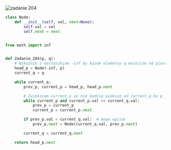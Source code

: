 <picture>
  <source srcset="../../srt/zbior_zadan/204.png" media="(prefers-color-scheme: light)">
  <source srcset="../../srt/zbior_zadan/black_204.png" media="(prefers-color-scheme: dark)">
  <img src="../../srt/zbior_zadan/black_204.png" alt="zadanie 204">
</picture>

```python
class Node:
    def __init__(self, val, next=None):
        self.val = val
        self.next = next


from math import inf


def Zadanie_204(p, q):
    # Wskaźnik z wartonikiem -inf by kazde elemetny q mniejsze od pierwszego p mogly sie wpisac po -inf
    head_p = Node(-inf, p)
    current_q = q

    while current_q:
        prev_p, current_p = head_p, head_p.next

        # Zwiekszam current_p aż nie bedzię wieksze od current_q bo p jest posortowane
        while current_p and current_p.val <= current_q.val:
            prev_p = current_p
            current_p = current_p.next

        if prev_p.val < current_q.val:  # moge wpisac
            prev_p.next = Node(current_q.val, prev_p.next)

        current_q = current_q.next

    return head_p.next
```


